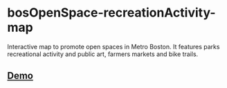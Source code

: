 # bosOpenSpace-recreationActivity-map

Interactive map to promote open spaces in Metro Boston. It features parks recreational activity and public art, farmers markets and bike trails.

## [Demo](http://www.nicolasbeaumont.com/bosOpenSpace/)



